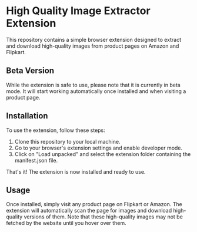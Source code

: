 # High Quality Image Extractor Extension

This repository contains a simple browser extension designed to extract and download high-quality images from product pages on Amazon and Flipkart.

## Beta Version

While the extension is safe to use, please note that it is currently in beta mode. It will start working automatically once installed and when visiting a product page.

## Installation

To use the extension, follow these steps:

1. Clone this repository to your local machine.
2. Go to your browser's extension settings and enable developer mode.
3. Click on "Load unpacked" and select the extension folder containing the manifest.json file.

That's it! The extension is now installed and ready to use.

## Usage

Once installed, simply visit any product page on Flipkart or Amazon. The extension will automatically scan the page for images and download high-quality versions of them. Note that these high-quality images may not be fetched by the website until you hover over them.


